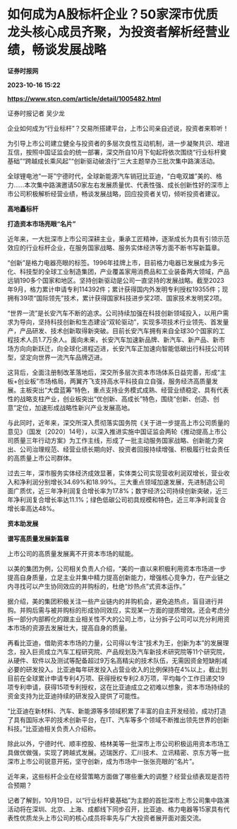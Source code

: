 # 如何成为A股标杆企业？50家深市优质龙头核心成员齐聚，为投资者解析经营业绩，畅谈发展战略
**证券时报网**

**2023-10-16 15:22**

**https://www.stcn.com/article/detail/1005482.html**

证券时报记者 吴少龙

企业如何成为“行业标杆”？交易所搭建平台，上市公司亲自述说，投资者来聆听！

为引导上市公司建立健全与投资者的多层次良性互动机制，进一步凝聚共识、增进互信，按照中国证监会的统一部署，深交所自10月下旬起将依次围绕“行业标杆奠基础”“跨越成长乘风起”“创新驱动破浪行”三大主题举办三批次集中路演活动。

全球锂电池“一哥”宁德时代，全球新能源汽车销冠比亚迪，“白电双雄”美的、格力……本次集中路演邀请50家左右发展质量优、代表性强、成长创新性好的深市上市公司积极解析经营业绩，畅谈发展战略，回应投资者关切，倾听投资者建议。

**高地矗标杆**

**打造资本市场亮眼“名片”**

近年来，一大批深市上市公司深耕主业，秉承工匠精神，逐渐成长为具有引领示范效应的行业标杆企业，在服务国家战略、服务实体经济等方面不断书写新篇章。

“创新”是格力电器亮眼的标签。1996年挂牌上市，目前格力电器已发展成为多元化、科技型的全球工业制造集团，产业覆盖家用消费品和工业装备两大领域，产品远销190多个国家和地区。坚持创新驱动是公司一直坚持的发展战略。截至2023年9月，格力累计申请专利114392件；累计获得国内外发明专利授权19355件；现拥有39项“国际领先”技术，累计获得国家科技进步奖2项、国家技术发明奖2项。

“世界一流”是长安汽车不断的追求。公司持续加强在科技创新领域投入，以用户需求为导向，坚持科技创新和生态建设“双轮驱动”，实现多项技术行业领先、首发量产，产品研发、技术创新取得新突破。目前长安汽车拥有来自全球30个国家的工程技术人员1.7万余人。面向未来，长安汽车加速新品牌、新汽车、新产品、新市场方向向新跃迁，向全球化进程迈进，长安汽车正加速向智能低碳出行科技公司转型，坚定向世界一流汽车品牌迈进。

这背后，全面注册制改革落地后，深交所多层次资本市场体系日益完善，形成“主板+创业板”市场格局，两翼齐飞支持高水平科技自立自强，服务经济高质量发展。主板突出“大盘蓝筹”特色，重点支持业务模式成熟、经营业绩稳定、具有代表性的战略支柱产业，创业板突出“优创新、高成长”特色，围绕“创新、创造、创意”定位，加速形成战略性新兴产业发展高地。

与此同时，近年来，深交所深入贯彻落实国务院《关于进一步提高上市公司质量的意见》（国发〔2020〕14号），以深入推进实施中国证监会两轮《推动提高上市公司质量三年行动方案》为工作主线，形成了一批主动服务国家战略、创新能力突出、公司治理规范、经营业绩长期向好、投资者回报持续增强、积极履行社会责任的高质量上市公司群体。

过去三年，深市服务实体经济成效显著，实体类公司实现营收利润双增长，营业收入和净利润分别增长34.69%和18.99%。三大重点领域加速发展，先进制造公司面广质优，近三年净利润复合增长率为17.8%；数字经济公司持续创新突破，近三年净利润复合增长率达11.1%；绿色低碳公司初具规模和特色，近三年净利润复合增长率高达48%。

**资本助发展**

**谱写高质量发展新篇章**

上市公司的高质量发展离不开资本市场的赋能。

以美的集团为例，公司相关负责人介绍，“美的一直以来积极利用资本市场进一步提高自身质量，立足主业并集中精力提高创新能力，增强核心竞争力，在产业链之内寻找可以产生协同效应的并购标的，杜绝“炒热点”式资本运作。”

据介绍，美的集团积极关注一些产业链内的并购机会，避免追热点，盲目进行并购。并购后需与被并购标的形成协同效应，实现某一方面的提质增效。还会考虑分拆一部分内部孵化的跟主业相关性不大的公司上市，让分拆子公司可以充分利用资本市场的资源去发展壮大，提高自身的质量。

再看比亚迪，借助资本市场的力量，公司得以专注“技术为王，创新为本”的发展理念，投入巨资成立汽车工程研究院、产品规划及汽车新技术研究院等11个研究院，从硬件、软件以及测试等配备超过9万名高精尖的技术队伍，无需因资金短缺削减必要的研发投入。比亚迪每年研发投入占营业收入的比例保持在4%以上，截止到目前在全球累计申请专利4万项、获得授权专利2.8万项，平均每个工作日递交19项专利申请，获得15项专利授权，这在比亚迪成立之初难以想象，资本市场持续的资金支持为比亚迪持续的研发投入提供了可能性。

“比亚迪在新材料、汽车、新能源等多领域积累了丰富的自主开发经验，成功打造了具有国际水平的技术创新平台，在IT、汽车等多个领域不断推出领先世界的创新科技。”比亚迪相关负责人介绍称。

除此以外，宁德时代、顺丰控股、格林美等一批深市上市公司积极运用资本市场工具做优做强，实现了跨越式发展。迈瑞医疗、汇川技术、立讯精密、京东方等一批深市上市公司锐意开拓，坚守创新，成为市场中一张张亮眼的“名片”。

近年来，这些标杆企业在经营策略方面做了哪些重大的调整？经营业绩表现是否符合预期？

记者了解到，10月19日，以“行业标杆奠基础”为主题的首批深市上市公司集中路演活动将在深圳、北京、上海、成都线下同步召开，比亚迪、格力电器等15家具有代表性优质龙头上市公司的核心成员将率先与广大投资者展开面对面交流。